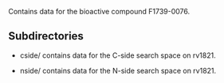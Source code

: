 Contains data for the bioactive compound F1739-0076.

## Subdirectories

- cside/ contains data for the C-side search space on rv1821.

- nside/ contains data for the N-side search space on rv1821.


